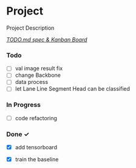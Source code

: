 # Project

Project Description

<em>[TODO.md spec & Kanban Board](https://bit.ly/3fCwKfM)</em>

### Todo

- [ ] val image result fix  
- [ ] change Backbone  
- [ ] data process  
- [ ] let Lane Line  Segment Head can be classified  

### In Progress

- [ ] code refactoring  

### Done ✓

- [x] add tensorboard  
- [x] train the baseline  

